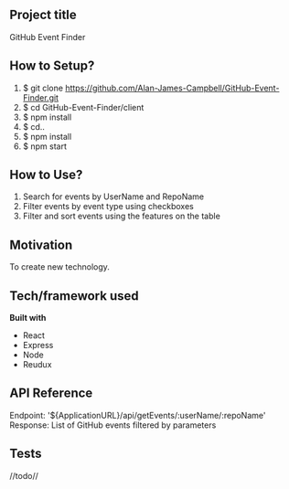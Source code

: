 ## Project title
GitHub Event Finder

## How to Setup?
1) $ git clone https://github.com/Alan-James-Campbell/GitHub-Event-Finder.git
2) $ cd GitHub-Event-Finder/client
3) $ npm install
4) $ cd..
5) $ npm install
6) $ npm start

## How to Use?
1) Search for events by UserName and RepoName
2) Filter events by event type using checkboxes
3) Filter and sort events using the features on the table

## Motivation
To create new technology.

## Tech/framework used

<b>Built with</b>
- React
- Express
- Node
- Reudux

## API Reference

Endpoint: '${ApplicationURL}/api/getEvents/:userName/:repoName'
Response: List of GitHub events filtered by parameters

## Tests
//todo//


